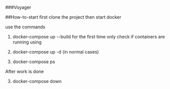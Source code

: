 ###Voyager

##How-to-start
first clone the project
then start docker

use the commands

1. docker-compose up --build
   for the first time only
   check if containers are running using

2. docker-compose up -d (in normal cases)
3. docker-compose ps

After work is done

3. docker-compose down
